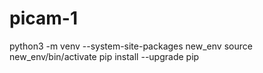 # picam-1


python3 -m venv --system-site-packages new_env
source new_env/bin/activate
pip install --upgrade pip